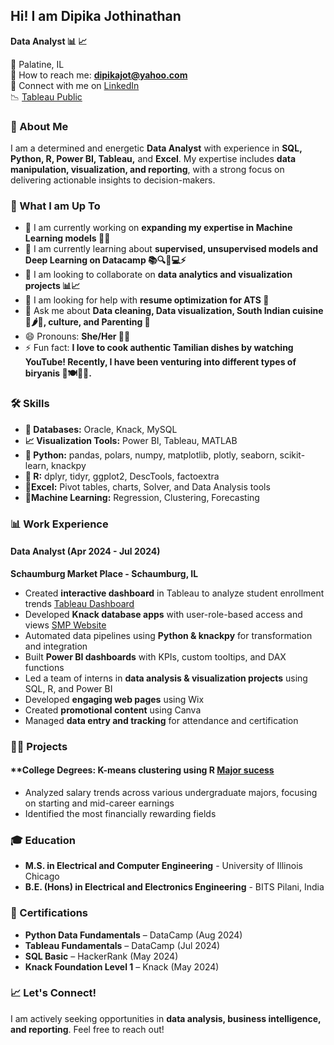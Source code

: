 ## Hi! I am Dipika Jothinathan  

**Data Analyst 📊 📈**  

📍 Palatine, IL  
📧 How to reach me: **dipikajot@yahoo.com**  
🤝 Connect with me on [LinkedIn](http://www.linkedin.com/in/dipika-jothinathan)  
📉 [Tableau Public](https://public.tableau.com/app/profile/dipika.jothinathan/vizzes)   

### 👋 About Me  
I am a determined and energetic **Data Analyst** with experience in **SQL, Python, R, Power BI, Tableau,** and **Excel**. My expertise includes **data manipulation, visualization, and reporting**, with a strong focus on delivering actionable insights to decision-makers.  

### 🚀 What I am Up To  
- 🌟 I am currently working on **expanding my expertise in Machine Learning models 🤖💡**  
- 🌱 I am currently learning about **supervised, unsupervised models and Deep Learning on Datacamp 📚🔍🧠💻⚡**  
- 👯 I am looking to collaborate on **data analytics and visualization projects  📊📈**  
- 🤔 I am looking for help with **resume optimization for ATS 📝**  
- 💬 Ask me about **Data cleaning, Data visualization, South Indian cuisine 🍛🌶️🥥, culture, and Parenting 👶**  
- 😄 Pronouns: **She/Her 👩‍🦰**  
- ⚡ Fun fact: **I love to cook authentic Tamilian dishes by watching YouTube! Recently, I have been venturing into different types of biryanis 🍚🍽️👩‍🍳.**  

### 🛠️ Skills  
- **💾 Databases:** Oracle, Knack, MySQL  
- **📈 Visualization Tools:** Power BI, Tableau, MATLAB  
- **🐍 Python:** pandas, polars, numpy, matplotlib, plotly, seaborn, scikit-learn, knackpy  
- **🔢 R:** dplyr, tidyr, ggplot2, DescTools, factoextra 
- **🔲Excel:** Pivot tables, charts, Solver, and Data Analysis tools  
- **🤖Machine Learning:** Regression, Clustering, Forecasting  

### 📊 Work Experience  
#### **Data Analyst (Apr 2024 - Jul 2024)**  
**Schaumburg Market Place - Schaumburg, IL**  
- Created **interactive dashboard** in Tableau to analyze student enrollment trends [Tableau Dashboard](https://public.tableau.com/app/profile/dipika.jothinathan/viz/InfotekguideDashboard_750_550/Dashboard)
- Developed **Knack database apps** with user-role-based access and views [SMP Website](https://www.schaumburgmarketplace.net/)  
- Automated data pipelines using **Python & knackpy** for transformation and integration  
- Built **Power BI dashboards** with KPIs, custom tooltips, and DAX functions  
- Led a team of interns in **data analysis & visualization projects** using SQL, R, and Power BI   
- Developed **engaging web pages** using Wix  
- Created **promotional content** using Canva  
- Managed **data entry and tracking** for attendance and certification

### 🧑‍💻 Projects
#### **College Degrees: K-means clustering using R [Major sucess](https://github.com/DipikaJothinathan/R/tree/main/College%20Degrees)
- Analyzed salary trends across various undergraduate majors, focusing on starting and mid-career earnings
- Identified the most financially rewarding fields

### 🎓 Education  
- **M.S. in Electrical and Computer Engineering** - University of Illinois Chicago  
- **B.E. (Hons) in Electrical and Electronics Engineering** - BITS Pilani, India  

### 📝 Certifications  
- **Python Data Fundamentals** – DataCamp (Aug 2024)  
- **Tableau Fundamentals** – DataCamp (Jul 2024)  
- **SQL Basic** – HackerRank (May 2024)  
- **Knack Foundation Level 1** – Knack (May 2024)  

### 📈 Let's Connect!  
I am actively seeking opportunities in **data analysis, business intelligence, and reporting**. Feel free to reach out! 
